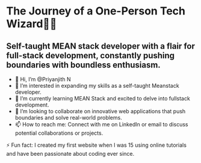 # The Journey of a One-Person Tech Wizard🫣✨

## Self-taught MEAN stack developer with a flair for full-stack development, constantly pushing boundaries with boundless enthusiasm.

- 👋 Hi, I’m @Priyanjith N
- 👀 I’m interested in expanding my skills as a self-taught Meanstack developer.
- 🌱 I’m currently learning MEAN Stack and excited to delve into fullstack development.
- 💞 I’m looking to collaborate on innovative web applications that push boundaries and solve real-world problems.
- 📫 How to reach me: Connect with me on LinkedIn or email to discuss potential collaborations or projects.

⚡ Fun fact: I created my first website when I was 15 using online tutorials and have been passionate about coding ever since.
<!---
Priyanjith-N/Priyanjith-N is a ✨ special ✨ repository because its `README.md` (this file) appears on your GitHub profile.
You can click the Preview link to take a look at your changes.
--->
